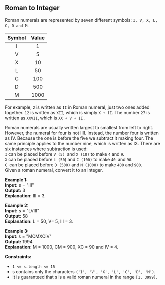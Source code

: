 ## Roman to Integer

Roman numerals are represented by seven different symbols: `I, V, X, L, C, D and M`.

| Symbol   |    Value |
| :---------: |  :---------------:|
| I             | 1		  |
|V            | 5 		  |
|X            |10                  |
|L             | 50                 |
|C             |100                |
|D             |500               |
|M             |1000            |

For example, `2` is written as `II` in Roman numeral, just two ones added together. `12` is written as `XII`, which is simply `X + II`. The number `27` is written as `XXVII`, which is `XX + V + II.`  

Roman numerals are usually written largest to smallest from left to right. However, the numeral for four is not IIII. Instead, the number four is written as IV. Because the one is before the five we subtract it making four. The same principle applies to the number nine, which is written as IX. There are six instances where subtraction is used:  
`I` can be placed before `V (5) `and `X (10)` to make `4` and `9`.  
`X` can be placed before `L (50`) and `C (100)` to make `40 `and `90`.  
`C `can be placed before `D (500)` and `M (1000)` to make `400` and `900`.  
Given a roman numeral, convert it to an integer.

 

**Example 1:**  
**Input:** s = "III"  
**Output:** 3  
**Explanation:** III = 3.  

**Example 2:**  
**Input:** s = "LVIII"  
**Output:** 58  
**Explanation:** L = 50, V= 5, III = 3.  

**Example 3:**  
**Input**: s = "MCMXCIV"  
**Output:** 1994  
**Explanation:** M = 1000, CM = 900, XC = 90 and IV = 4.  
 

**Constraints:**

- `1 <= s.length <= 15`
- s contains only the characters `('I', 'V', 'X', 'L', 'C', 'D', 'M')`.
- It is guaranteed that s is a valid roman numeral in the range `[1, 3999]`.
